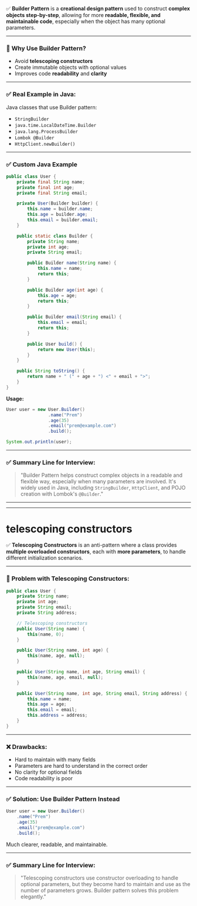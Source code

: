 ✅ **Builder Pattern** is a **creational design pattern** used to construct **complex objects step-by-step**, allowing for more **readable, flexible, and maintainable code**, especially when the object has many optional parameters.

---

### 🔹 **Why Use Builder Pattern?**

* Avoid **telescoping constructors**
* Create immutable objects with optional values
* Improves code **readability** and **clarity**

---

### ✅ **Real Example in Java:**

Java classes that use Builder pattern:

* `StringBuilder`
* `java.time.LocalDateTime.Builder`
* `java.lang.ProcessBuilder`
* `Lombok @Builder`
* `HttpClient.newBuilder()`

---

### ✅ **Custom Java Example**

```java
public class User {
    private final String name;
    private final int age;
    private final String email;

    private User(Builder builder) {
        this.name = builder.name;
        this.age = builder.age;
        this.email = builder.email;
    }

    public static class Builder {
        private String name;
        private int age;
        private String email;

        public Builder name(String name) {
            this.name = name;
            return this;
        }

        public Builder age(int age) {
            this.age = age;
            return this;
        }

        public Builder email(String email) {
            this.email = email;
            return this;
        }

        public User build() {
            return new User(this);
        }
    }

    public String toString() {
        return name + " (" + age + ") <" + email + ">";
    }
}
```

**Usage:**

```java
User user = new User.Builder()
                .name("Prem")
                .age(35)
                .email("prem@example.com")
                .build();

System.out.println(user);
```

---

### ✅ Summary Line for Interview:

> "Builder Pattern helps construct complex objects in a readable and flexible way, especially when many parameters are involved. It's widely used in Java, including `StringBuilder`, `HttpClient`, and POJO creation with Lombok's `@Builder`."


---
---

# telescoping constructors

✅ **Telescoping Constructors** is an anti-pattern where a class provides **multiple overloaded constructors**, each with **more parameters**, to handle different initialization scenarios.

---

### 🔹 **Problem with Telescoping Constructors:**

```java
public class User {
    private String name;
    private int age;
    private String email;
    private String address;

    // Telescoping constructors
    public User(String name) {
        this(name, 0);
    }

    public User(String name, int age) {
        this(name, age, null);
    }

    public User(String name, int age, String email) {
        this(name, age, email, null);
    }

    public User(String name, int age, String email, String address) {
        this.name = name;
        this.age = age;
        this.email = email;
        this.address = address;
    }
}
```

---

### ❌ **Drawbacks:**

* Hard to maintain with many fields
* Parameters are hard to understand in the correct order
* No clarity for optional fields
* Code readability is poor

---

### ✅ **Solution: Use Builder Pattern Instead**

```java
User user = new User.Builder()
    .name("Prem")
    .age(35)
    .email("prem@example.com")
    .build();
```

Much clearer, readable, and maintainable.

---

### ✅ Summary Line for Interview:

> "Telescoping constructors use constructor overloading to handle optional parameters, but they become hard to maintain and use as the number of parameters grows. Builder pattern solves this problem elegantly."
